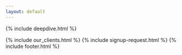 ```yaml
---
layout: default
---
```


<div class="clearfix"></div>

<section id="Smart-Analytics" class="content-section paddnonetop section-gray" >

{% include deepdive.html %}
   
</section>

<div class="clearfix"></div>

{% include our_clients.html %} 
{% include signup-request.html %}
{% include footer.html %}